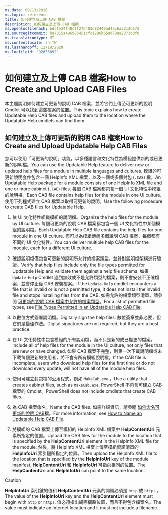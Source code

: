 ```yaml
---
ms.date: 09/13/2016
ms.topic: reference
title: 如何建立及上傳 CAB 檔案
description: 如何建立及上傳 CAB 檔案
ms.openlocfilehash: bdcf534f48cff27b403d82440ad4ec6a3212b67d
ms.sourcegitcommit: ba7315a496986451cfc1296b659d73ea2373d3f0
ms.translationtype: MT
ms.contentlocale: zh-TW
ms.lasthandoff: 12/10/2020
ms.locfileid: "92653892"
---
```

# <a name="how-to-create-and-upload-cab-files"></a><span data-ttu-id="bf70a-103">如何建立及上傳 CAB 檔案</span><span class="sxs-lookup"><span data-stu-id="bf70a-103">How to Create and Upload CAB Files</span></span>

<span data-ttu-id="bf70a-104">本主題說明如何建立可更新的說明 CAB 檔案，並將它們上傳至可更新的說明 Cmdlet 可以找到這些檔案的位置。</span><span class="sxs-lookup"><span data-stu-id="bf70a-104">This topic explains how to create Updatable Help CAB files and upload them to the location where the Updatable Help cmdlets can find them.</span></span>

## <a name="how-to-create-and-upload-updatable-help-cab-files"></a><span data-ttu-id="bf70a-105">如何建立及上傳可更新的說明 CAB 檔案</span><span class="sxs-lookup"><span data-stu-id="bf70a-105">How to Create and Upload Updatable Help CAB Files</span></span>

<span data-ttu-id="bf70a-106">您可以使用「可更新的說明」功能，以多種語言和文化特性為模組提供新的或已更新的說明檔。</span><span class="sxs-lookup"><span data-stu-id="bf70a-106">You can use the Updatable Help feature to deliver new or updated help files for a module in multiple languages and cultures.</span></span> <span data-ttu-id="bf70a-107">模組的可更新說明套件包含一個 HelpInfo XML 檔案，以及一個或多個封包 (`.CAB`) 檔。</span><span class="sxs-lookup"><span data-stu-id="bf70a-107">An Updatable Help package for a module consists of one HelpInfo XML file and one or more cabinet (`.CAB`) files.</span></span> <span data-ttu-id="bf70a-108">每個 CAB 檔案都包含一個 UI 文化特性中模組的說明檔。</span><span class="sxs-lookup"><span data-stu-id="bf70a-108">Each CAB file contains help files for the module in one UI culture.</span></span> <span data-ttu-id="bf70a-109">使用下列程式建立 CAB 檔案以取得可更新的說明。</span><span class="sxs-lookup"><span data-stu-id="bf70a-109">Use the following procedure to create CAB files for Updatable Help.</span></span>

1. <span data-ttu-id="bf70a-110">依 UI 文化特性組織模組的說明檔。</span><span class="sxs-lookup"><span data-stu-id="bf70a-110">Organize the help files for the module by UI culture.</span></span> <span data-ttu-id="bf70a-111">每個可更新的說明 CAB 檔案都包含一個 UI 文化特性中某個模組的說明檔。</span><span class="sxs-lookup"><span data-stu-id="bf70a-111">Each Updatable Help CAB file contains the help files for one module in one UI culture.</span></span> <span data-ttu-id="bf70a-112">您可以為模組傳遞多個說明 CAB 檔案，每個都有不同的 UI 文化特性。</span><span class="sxs-lookup"><span data-stu-id="bf70a-112">You can deliver multiple help CAB files for the module, each for a different UI culture.</span></span>

1. <span data-ttu-id="bf70a-113">確認說明檔僅包含可更新的說明所允許的檔案類型，並針對說明檔架構進行驗證。</span><span class="sxs-lookup"><span data-stu-id="bf70a-113">Verify that help files include only the file types permitted for Updatable Help and validate them against a help file schema.</span></span> <span data-ttu-id="bf70a-114">如果 `Update-Help` Cmdlet 遇到無效或不是允許類型的檔案，則不會安裝不正確檔案，並會停止從 CAB 安裝檔案。</span><span class="sxs-lookup"><span data-stu-id="bf70a-114">If the `Update-Help` cmdlet encounters a file that is invalid or is not a permitted type, it does not install the invalid file and stops installing files from the CAB.</span></span> <span data-ttu-id="bf70a-115">如需允許的檔案類型清單，請參閱 [可更新的說明 CAB 檔案中允許的檔案類型](./file-types-permitted-in-an-updatable-help-cab-file.md)。</span><span class="sxs-lookup"><span data-stu-id="bf70a-115">For a list of permitted file types, see [File Types Permitted in an Updatable Help CAB File](./file-types-permitted-in-an-updatable-help-cab-file.md).</span></span>

1. <span data-ttu-id="bf70a-116">以數位方式簽署說明檔。</span><span class="sxs-lookup"><span data-stu-id="bf70a-116">Digitally sign the help files.</span></span> <span data-ttu-id="bf70a-117">數位簽章並非必要，但它們是最佳作法。</span><span class="sxs-lookup"><span data-stu-id="bf70a-117">Digital signatures are not required, but they are a best practice.</span></span>

1. <span data-ttu-id="bf70a-118">在 UI 文化特性中包含模組的所有說明檔，而不只是新的或已變更的檔案。</span><span class="sxs-lookup"><span data-stu-id="bf70a-118">Include all of help files for the module in the UI culture, not only files that are new or have changed.</span></span> <span data-ttu-id="bf70a-119">如果 CAB 檔案不完整，則第一次下載說明檔或未下載每個更新的使用者，將不會有所有模組說明檔。</span><span class="sxs-lookup"><span data-stu-id="bf70a-119">If the CAB file is incomplete, users who download help files for the first time or do not download every update, will not have all of the module help files.</span></span>

1. <span data-ttu-id="bf70a-120">使用可建立封包檔的公用程式，例如 `MakeCab.exe` 。</span><span class="sxs-lookup"><span data-stu-id="bf70a-120">Use a utility that creates cabinet files, such as `MakeCab.exe`.</span></span> <span data-ttu-id="bf70a-121">PowerShell 不包含可建立 CAB 檔案的 Cmdlet。</span><span class="sxs-lookup"><span data-stu-id="bf70a-121">PowerShell does not include cmdlets that create CAB files.</span></span>

1. <span data-ttu-id="bf70a-122">為 CAB 檔案命名。</span><span class="sxs-lookup"><span data-stu-id="bf70a-122">Name the CAB files.</span></span> <span data-ttu-id="bf70a-123">如需詳細資訊，請參閱 [如何命名可更新的說明 CAB](./how-to-name-an-updatable-help-cab-file.md)檔。</span><span class="sxs-lookup"><span data-stu-id="bf70a-123">For more information, see [How to Name an Updatable Help CAB File](./how-to-name-an-updatable-help-cab-file.md).</span></span>

1. <span data-ttu-id="bf70a-124">將模組的 CAB 檔案上傳至模組的 HelpInfo XML 檔案中 **HelpContentUri** 元素所指定的位置。</span><span class="sxs-lookup"><span data-stu-id="bf70a-124">Upload the CAB files for the module to the location that is specified by the **HelpContentUri** element in the HelpInfo XML file for the module.</span></span> <span data-ttu-id="bf70a-125">然後，將 HelpInfo XML 檔案上傳至模組資訊清單的 **HelpInfoUri** 索引鍵所指定的位置。</span><span class="sxs-lookup"><span data-stu-id="bf70a-125">Then upload the HelpInfo XML file to the location that is specified by the **HelpInfoUri** key of the module manifest.</span></span> <span data-ttu-id="bf70a-126">**HelpContentUri** 和 **HelpInfoUri** 可指向相同的位置。</span><span class="sxs-lookup"><span data-stu-id="bf70a-126">The **HelpContentUri** and **HelpInfoUri** can point to the same location.</span></span>

> [!CAUTION]
> <span data-ttu-id="bf70a-127">**HelpInfoUri** 索引鍵的值和 **HelpContentUri** 元素的開頭必須是 `http` 或 `https` 。</span><span class="sxs-lookup"><span data-stu-id="bf70a-127">The value of the **HelpInfoUri** key and the **HelpContentUri** element must begin with `http` or `https`.</span></span> <span data-ttu-id="bf70a-128">值必須指出網際網路位置，而且不得包含檔案名。</span><span class="sxs-lookup"><span data-stu-id="bf70a-128">The value must indicate an Internet location and it must not include a filename.</span></span>
